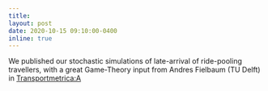 ```yaml
---
title:
layout: post
date: 2020-10-15 09:10:00-0400
inline: true
---
```


We published our stochastic simulations of late-arrival of ride-pooling travellers, with a great Game-Theory input from Andres Fielbaum (TU Delft) in [Transportmetrica:A](https://www.linkedin.com/posts/oded-cats-45282223_if-you-are-late-everyone-is-late-late-passenger-activity-6721738430096699392-rgGx)
